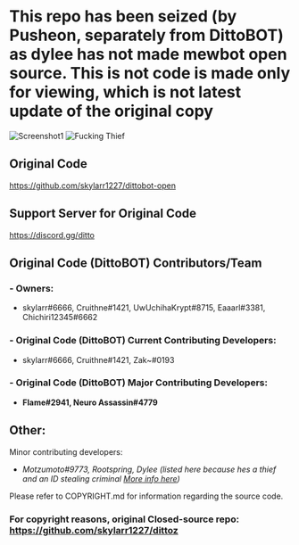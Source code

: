 # This repo has been seized (by Pusheon, separately from DittoBOT) as dylee has not made mewbot open source. This is not code is made only for viewing, which is not latest update of the original copy

![Screenshot1](https://media.discordapp.net/attachments/970494955481079848/1037090666414604298/unknown.png)
![Fucking Thief](https://user-images.githubusercontent.com/117145927/199326376-fdfc368b-afa8-4f46-a9ea-98c6b375ac67.png)

## Original Code

https://github.com/skylarr1227/dittobot-open

## Support Server for Original Code
https://discord.gg/ditto

## Original Code (DittoBOT) Contributors/Team

### - Owners:
- skylarr#6666, Cruithne#1421, UwUchihaKrypt#8715, Eaaarl#3381, Chichiri12345#6662

### - Original Code (DittoBOT) Current Contributing Developers:
- skylarr#6666, Cruithne#1421, Zak~#0193

### - Original Code (DittoBOT) Major Contributing Developers: 
- __**Flame#2941, Neuro Assassin#4779**__

## Other:

Minor contributing developers: 
- *Motzumoto#9773, Rootspring, Dylee (listed here because hes a thief and an ID stealing criminal [More info here](https://youtu.be/5jYIbkdrbJE))*

Please refer to COPYRIGHT.md for information regarding the source code.

### For copyright reasons, original Closed-source repo: https://github.com/skylarr1227/dittoz
